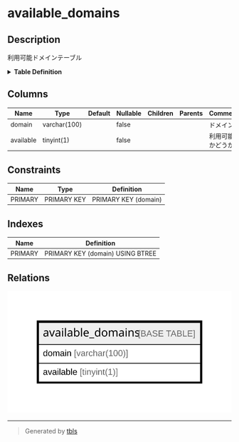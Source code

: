 # available_domains

## Description

利用可能ドメインテーブル

<details>
<summary><strong>Table Definition</strong></summary>

```sql
CREATE TABLE `available_domains` (
  `domain` varchar(100) NOT NULL COMMENT 'ドメイン',
  `available` tinyint(1) NOT NULL COMMENT '利用可能かどうか',
  PRIMARY KEY (`domain`)
) ENGINE=InnoDB DEFAULT CHARSET=utf8mb4 COLLATE=utf8mb4_general_ci COMMENT='利用可能ドメインテーブル'
```

</details>

## Columns

| Name | Type | Default | Nullable | Children | Parents | Comment |
| ---- | ---- | ------- | -------- | -------- | ------- | ------- |
| domain | varchar(100) |  | false |  |  | ドメイン |
| available | tinyint(1) |  | false |  |  | 利用可能かどうか |

## Constraints

| Name | Type | Definition |
| ---- | ---- | ---------- |
| PRIMARY | PRIMARY KEY | PRIMARY KEY (domain) |

## Indexes

| Name | Definition |
| ---- | ---------- |
| PRIMARY | PRIMARY KEY (domain) USING BTREE |

## Relations

![er](available_domains.svg)

---

> Generated by [tbls](https://github.com/k1LoW/tbls)
